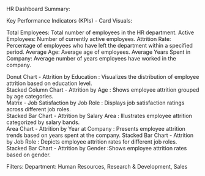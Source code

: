 


HR Dashboard Summary:

Key Performance Indicators (KPIs) - Card Visuals:

Total Employees: Total number of employees in the HR department.
Active Employees: Number of currently active employees.
Attrition Rate: Percentage of employees who have left the department within a specified period.
Average Age: Average age of employees.
Average Years Spent in Company: Average number of years employees have worked in the company.

Donut Chart                  - Attrition by Education               :   Visualizes the distribution of employee attrition based on education level.   
Stacked Column Chart         - Attrition by Age                     :   Shows employee attrition grouped by age categories.     
Matrix                       - Job Satisfaction by Job Role         :   Displays job satisfaction ratings across different job roles.         
Stacked Bar Chart            - Attrition by Salary Area             :   Illustrates employee attrition categorized by salary bands.    
Area Chart                   - Attrition by Year at Company         :   Presents employee attrition trends based on years spent at the company. 
Stacked Bar Chart            - Attrition by Job Role                :   Depicts employee attrition rates for different job roles.      
Stacked Bar Chart            - Attrition by Gender                  :Shows employee attrition rates based on gender.         

Filters: Department: Human Resources, Research & Development, Sales
